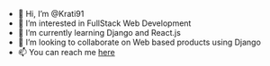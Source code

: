 - 👋 Hi, I’m @Krati91
- 👀 I’m interested in FullStack Web Development
- 🌱 I’m currently learning Django and React.js
- 💞️ I’m looking to collaborate on Web based products using Django
- 📫 You can reach me [here](https://www.linkedin.com/in/krati-chaturvedi-73452820/)

<!---
Krati91/Krati91 is a ✨ special ✨ repository because its `README.md` (this file) appears on your GitHub profile.
You can click the Preview link to take a look at your changes.
--->
